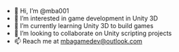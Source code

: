 - 👋 Hi, I’m @mba001
- 👀 I’m interested in game development in Unity 3D
- 🌱 I’m currently learning Unity 3D to build games
- 💞️ I’m looking to collaborate on Unity scripting projects
- 📫 Reach me at mbagamedev@outlook.com

<!---
mba001/mba001 is a ✨ special ✨ repository because its `README.md` (this file) appears on your GitHub profile.
You can click the Preview link to take a look at your changes.
--->
